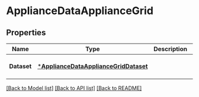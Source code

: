 # ApplianceDataApplianceGrid

## Properties
Name | Type | Description | Notes
------------ | ------------- | ------------- | -------------
**Dataset** | [***ApplianceDataApplianceGridDataset**](Appliance_Data_ApplianceGrid_dataset.md) |  | [optional] [default to null]

[[Back to Model list]](../README.md#documentation-for-models) [[Back to API list]](../README.md#documentation-for-api-endpoints) [[Back to README]](../README.md)

